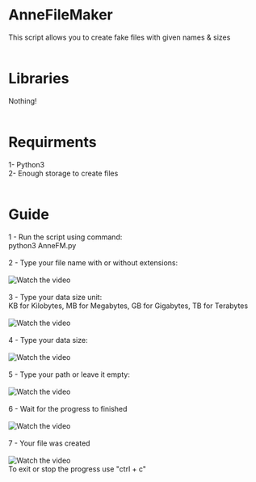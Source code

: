 # AnneFileMaker
This script allows you to create fake files with given names & sizes
<br><br>
# Libraries
Nothing!
<br><br>
# Requirments
1- Python3
<br>
2- Enough storage to create files
<br><br>
# Guide
1 - Run the script using command:
<br>
python3 AnneFM.py
<br><br>
2 - Type your file name with or without extensions:
<br><br>
![Watch the video](http://s13.picofile.com/file/8400593100/shot1.png)
<br><br>
3 - Type your data size unit:
<br>
KB for Kilobytes, MB for Megabytes, GB for Gigabytes, TB for Terabytes
<br><br>
![Watch the video](http://s13.picofile.com/file/8400598550/shot2.png)
<br><br>
4 - Type your data size:
<br><br>
![Watch the video](http://s13.picofile.com/file/8400599618/shot3.png)
<br><br>
5 - Type your path or leave it empty:
<br><br>
![Watch the video](http://s13.picofile.com/file/8400600026/shot4.png)
<br><br>
6 - Wait for the progress to finished
<br><br>
![Watch the video](http://s13.picofile.com/file/8400600484/shot5.png)
<br><br>
7 - Your file was created
<br><br>
![Watch the video](http://s13.picofile.com/file/8400600892/shot6.png)
<br>
To exit or stop the progress use "ctrl + c"
<br>
